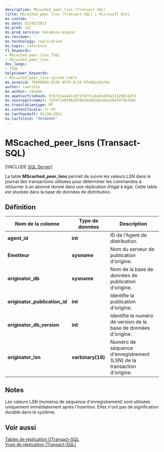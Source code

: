 ```yaml
---
description: MScached_peer_lsns (Transact-SQL)
title: MScached_peer_lsns (Transact-SQL) | Microsoft Docs
ms.custom: ''
ms.date: 03/03/2017
ms.prod: sql
ms.prod_service: database-engine
ms.reviewer: ''
ms.technology: replication
ms.topic: reference
f1_keywords:
- MScached_peer_lsns_TSQL
- MScached_peer_lsns
dev_langs:
- TSQL
helpviewer_keywords:
- MScached_peer_lsns system table
ms.assetid: f8b6089a-0230-45f9-8c34-9fe0d2a3a74e
author: cawrites
ms.author: chadam
ms.openlocfilehash: 974f15aa4e1c971f6f3ca6abe6d9a31129611dfd
ms.sourcegitcommit: 33f0f190f962059826e002be165a2bef4f9e350c
ms.translationtype: MT
ms.contentlocale: fr-FR
ms.lasthandoff: 01/30/2021
ms.locfileid: "99160485"
---
```

# <a name="mscached_peer_lsns-transact-sql"></a>MScached_peer_lsns (Transact-SQL)
[!INCLUDE [SQL Server](../../includes/applies-to-version/sqlserver.md)]

  La table **MScached_peer_lsns** permet de suivre les valeurs LSN dans le journal des transactions utilisées pour déterminer les commandes à retourner à un abonné donné dans une réplication d’égal à égal. Cette table est stockée dans la base de données de distribution.  
  
## <a name="definition"></a>Définition  
  
|Nom de la colonne|Type de données|Description|  
|-----------------|---------------|-----------------|  
|**agent_id**|**int**|ID de l'Agent de distribution.|  
|**Emetteur**|**sysname**|Nom du serveur de publication d'origine.|  
|**originator_db**|**sysname**|Nom de la base de données de publication d'origine.|  
|**originator_publication_id**|**int**|Identifie la publication d'origine.|  
|**originator_db_version**|**int**|Identifie le numéro de version de la base de données d'origine.|  
|**originator_lsn**|**varbinary(16)**|Numéro de séquence d'enregistrement (LSN)  de la transaction d'origine.|  
  
## <a name="remarks"></a>Notes  
 Les valeurs LSN (numéros de séquence d'enregistrement) sont utilisées uniquement immédiatement après l'insertion. Elles n'ont pas de signification durable dans le système.  
  
## <a name="see-also"></a>Voir aussi  
 [Tables de réplication &#40;&#41;Transact-SQL ](../../relational-databases/system-tables/replication-tables-transact-sql.md)   
 [Vues de réplication &#40;Transact-SQL&#41;](../../relational-databases/system-views/replication-views-transact-sql.md)  
  
  
